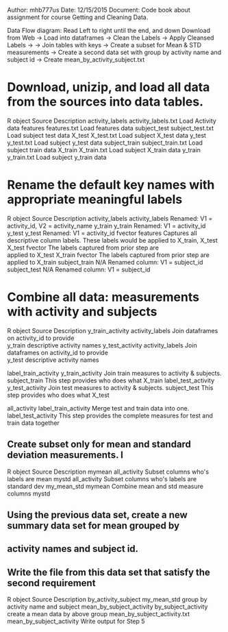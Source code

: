 
Author: mhb777us
Date: 12/15/2015
Document: Code book about assignment for course Getting and Cleaning Data. 

Data Flow diagram: Read Left to right until the end, and down
Download from Web -> Load into dataframes -> Clean the Labels -> Apply Cleansed Labels ->
-> Join tables with keys -> Create a subset for Mean & STD measurements -> Create a second
data set with group by activity name and subject id -> Create mean_by_activity_subject.txt

# Download, unizip, and load all data from the sources into data tables.

R object			Source					Description
activity_labels		activity_labels.txt		Load Activity data 
features			features.txt			Load features data 
subject_test		subject_test.txt		Load subject test data 
X_test 				X_test.txt				Load subject X_test data 
y_test 				y_test.txt				Load subject y_test data 
subject_train		subject_train.txt		Load subject train data 
X_train 			X_train.txt				Load subject X_train data 
y_train				y_train.txt				Load subject y_train data 


# Rename the default key names with appropriate meaningful labels

R object			Source					Description
activity_labels		activity_labels			Renamed: V1 = activity_id, V2 = activity_name
y_train				y_train					Renamed: V1 = activity_id 
y_test				y_test					Renamed: V1 = activity_id 
fvector				features				Captures all descriptive column labels. These 
											labels would be applied to X_train, X_test
X_test				fvector					The labels captured from prior step are  
											applied to X_test
X_train				fvector					The labels captured from prior step are  
											applied to X_train
subject_train		N/A						Renamed column: V1 = subject_id 
subject_test		N/A						Renamed column: V1 = subject_id 


# Combine all data: measurements with activity and subjects

R object			  Source					Description
y_train_activity	  activity_labels			Join dataframes on activity_id to provide  
					  y_train					descriptive activity names
y_test_activity		  activity_labels			Join dataframes on activity_id to provide  
					  y_test					descriptive activity names
					
label_train_activity  y_train_activity			Join train measures to activity & subjects.
					  subject_train				This step provides who does what
					  X_train
label_test_activity   y_test_activity			Join test measures to activity & subjects.
					  subject_test				This step provides who does what
					  X_test

all_activity 	      label_train_activity      Merge test and train data into one.
					  label_test_activity		This step provides the complete measures
					   							for test and train data together


## Create subset only for mean and standard deviation measurements. I

R object		  	Source					Description
mymean	  			all_activity			Subset columns who's labels are mean 
mystd	  			all_activity			Subset columns who's labels are standard dev 
my_mean_std 		mymean					Combine mean and std measure columns
					mystd

## Using the previous data set, create a new summary data set for mean grouped by 
## activity names and subject id. 
## Write the file from this data set that satisfy the second requirement

R object		  		      Source				    Description
by_activity_subject			  my_mean_std  			    group by activity name and subject
mean_by_subject_activity	  by_subject_activity	    create a mean data by above group
mean_by_subject_activity.txt  mean_by_subject_activity  Write output for Step 5


